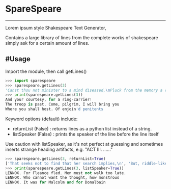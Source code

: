 SpareSpeare
===========
-----------
Lorem ipsum style Shakespeare Text Generator,

Contains a large library of lines from the complete works of shakespeare
simply ask for a certain amount of lines.

#Usage
------
Import the module, then call getLines()

```python
>>> import sparespeare
>>> sparespeare.getLines(3)
'Canst thou not minister to a mind diseased,\nPluck from the memory a rooted sorrow,\nRaze out the written troubles of the brain,'
>>> print(sparespeare.getLines(3))
And your courtesy, for a ring-carrier!
The troop is past. Come, pilgrim, I will bring you
Where you shall host. Of enjoin'd penitents
```

Keyword options (default)  include:

* returnList (False) : returns lines as a python list instead of a string.
* listSpeaker (False) : prints the speaker of the line before the line itself

Use caution with listSpeaker, as it's not perfect at guessing and sometimes inserts strange heading artifacts, e.g. "ACT III. ......"

```python
>>> sparespeare.getLines(3, returnList=True)
['That seeks not to find that her search implies,\n', 'But, riddle-like, lives sweetly where she dies!\n', 'Had you not lately an intent-speak truly-']
>>> print(sparespeare.getLines(3, listSpeaker=True))
LENNOX. For Fleance fled. Men must not walk too late.
LENNOX. Who cannot want the thought, how monstrous
LENNOX. It was for Malcolm and for Donalbain
```

